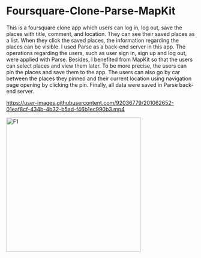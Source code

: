 # Foursquare-Clone-Parse-MapKit

This is a foursquare clone app which users can log in, log out, save the places with title, comment, and location. They can see their saved places as a list. When they click the saved places, the information regarding the places can be visible. I used Parse as a back-end server in this app. The operations regarding the users, such as user sign in, sign up and log out, were applied with Parse. Besides, I benefited from MapKit so that the users can select places and view them later. To be more precise, the users can pin the places and save them to the app. The users can also go by car between the places they pinned and their current location using navigation page opening by clicking the pin. Finally, all data were saved in Parse back-end server.

https://user-images.githubusercontent.com/92036779/201062652-01eaf8cf-434b-4b32-b5ad-f46b1ec990b3.mp4

<img width="359" alt="F1" src="https://user-images.githubusercontent.com/92036779/201062716-cbd7c223-4d60-4501-b988-48428c3bb96d.png">



